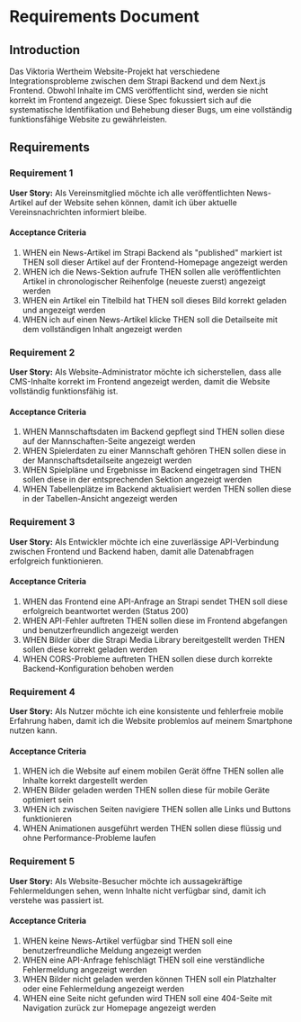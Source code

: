 # Requirements Document

## Introduction

Das Viktoria Wertheim Website-Projekt hat verschiedene Integrationsprobleme zwischen dem Strapi Backend und dem Next.js Frontend. Obwohl Inhalte im CMS veröffentlicht sind, werden sie nicht korrekt im Frontend angezeigt. Diese Spec fokussiert sich auf die systematische Identifikation und Behebung dieser Bugs, um eine vollständig funktionsfähige Website zu gewährleisten.

## Requirements

### Requirement 1

**User Story:** Als Vereinsmitglied möchte ich alle veröffentlichten News-Artikel auf der Website sehen können, damit ich über aktuelle Vereinsnachrichten informiert bleibe.

#### Acceptance Criteria

1. WHEN ein News-Artikel im Strapi Backend als "published" markiert ist THEN soll dieser Artikel auf der Frontend-Homepage angezeigt werden
2. WHEN ich die News-Sektion aufrufe THEN sollen alle veröffentlichten Artikel in chronologischer Reihenfolge (neueste zuerst) angezeigt werden
3. WHEN ein Artikel ein Titelbild hat THEN soll dieses Bild korrekt geladen und angezeigt werden
4. WHEN ich auf einen News-Artikel klicke THEN soll die Detailseite mit dem vollständigen Inhalt angezeigt werden

### Requirement 2

**User Story:** Als Website-Administrator möchte ich sicherstellen, dass alle CMS-Inhalte korrekt im Frontend angezeigt werden, damit die Website vollständig funktionsfähig ist.

#### Acceptance Criteria

1. WHEN Mannschaftsdaten im Backend gepflegt sind THEN sollen diese auf der Mannschaften-Seite angezeigt werden
2. WHEN Spielerdaten zu einer Mannschaft gehören THEN sollen diese in der Mannschaftsdetailseite angezeigt werden
3. WHEN Spielpläne und Ergebnisse im Backend eingetragen sind THEN sollen diese in der entsprechenden Sektion angezeigt werden
4. WHEN Tabellenplätze im Backend aktualisiert werden THEN sollen diese in der Tabellen-Ansicht angezeigt werden

### Requirement 3

**User Story:** Als Entwickler möchte ich eine zuverlässige API-Verbindung zwischen Frontend und Backend haben, damit alle Datenabfragen erfolgreich funktionieren.

#### Acceptance Criteria

1. WHEN das Frontend eine API-Anfrage an Strapi sendet THEN soll diese erfolgreich beantwortet werden (Status 200)
2. WHEN API-Fehler auftreten THEN sollen diese im Frontend abgefangen und benutzerfreundlich angezeigt werden
3. WHEN Bilder über die Strapi Media Library bereitgestellt werden THEN sollen diese korrekt geladen werden
4. WHEN CORS-Probleme auftreten THEN sollen diese durch korrekte Backend-Konfiguration behoben werden

### Requirement 4

**User Story:** Als Nutzer möchte ich eine konsistente und fehlerfreie mobile Erfahrung haben, damit ich die Website problemlos auf meinem Smartphone nutzen kann.

#### Acceptance Criteria

1. WHEN ich die Website auf einem mobilen Gerät öffne THEN sollen alle Inhalte korrekt dargestellt werden
2. WHEN Bilder geladen werden THEN sollen diese für mobile Geräte optimiert sein
3. WHEN ich zwischen Seiten navigiere THEN sollen alle Links und Buttons funktionieren
4. WHEN Animationen ausgeführt werden THEN sollen diese flüssig und ohne Performance-Probleme laufen

### Requirement 5

**User Story:** Als Website-Besucher möchte ich aussagekräftige Fehlermeldungen sehen, wenn Inhalte nicht verfügbar sind, damit ich verstehe was passiert ist.

#### Acceptance Criteria

1. WHEN keine News-Artikel verfügbar sind THEN soll eine benutzerfreundliche Meldung angezeigt werden
2. WHEN eine API-Anfrage fehlschlägt THEN soll eine verständliche Fehlermeldung angezeigt werden
3. WHEN Bilder nicht geladen werden können THEN soll ein Platzhalter oder eine Fehlermeldung angezeigt werden
4. WHEN eine Seite nicht gefunden wird THEN soll eine 404-Seite mit Navigation zurück zur Homepage angezeigt werden